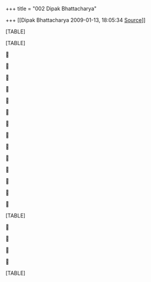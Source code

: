 +++
title = "002 Dipak Bhattacharya"

+++
[[Dipak Bhattacharya	2009-01-13, 18:05:34 [Source](https://groups.google.com/g/bvparishat/c/-nOBNz--hSQ)]]



[TABLE]

[TABLE]





























[TABLE]









[TABLE]

